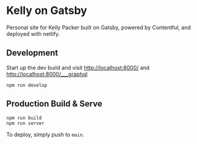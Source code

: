 # Kelly on Gatsby

Personal site for Kelly Packer built on Gatsby, powered by Contentful, and deployed with netlify.
## Development

Start up the dev build and visit [http://localhost:8000/](http://localhost:8000/) and [http://localhost:8000/___graphql](http://localhost:8000/___graphql)

```shell
npm run develop
```

## Production Build & Serve
```
npm run build
npm run server
```

To deploy, simply push to `main`.